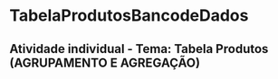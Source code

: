 # TabelaProdutosBancodeDados
## Atividade individual - Tema: Tabela Produtos (AGRUPAMENTO E AGREGAÇÃO)
